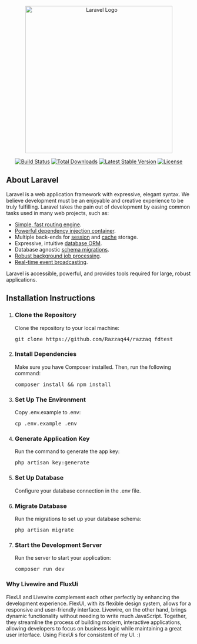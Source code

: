 <p align="center"><a href="https://laravel.com" target="_blank"><img src="https://raw.githubusercontent.com/laravel/art/master/logo-lockup/5%20SVG/2%20CMYK/1%20Full%20Color/laravel-logolockup-cmyk-red.svg" width="400" alt="Laravel Logo"></a></p>

<p align="center">
<a href="https://github.com/laravel/framework/actions"><img src="https://github.com/laravel/framework/workflows/tests/badge.svg" alt="Build Status"></a>
<a href="https://packagist.org/packages/laravel/framework"><img src="https://img.shields.io/packagist/dt/laravel/framework" alt="Total Downloads"></a>
<a href="https://packagist.org/packages/laravel/framework"><img src="https://img.shields.io/packagist/v/laravel/framework" alt="Latest Stable Version"></a>
<a href="https://packagist.org/packages/laravel/framework"><img src="https://img.shields.io/packagist/l/laravel/framework" alt="License"></a>
</p>

## About Laravel

Laravel is a web application framework with expressive, elegant syntax. We believe development must be an enjoyable and creative experience to be truly fulfilling. Laravel takes the pain out of development by easing common tasks used in many web projects, such as:

- [Simple, fast routing engine](https://laravel.com/docs/routing).
- [Powerful dependency injection container](https://laravel.com/docs/container).
- Multiple back-ends for [session](https://laravel.com/docs/session) and [cache](https://laravel.com/docs/cache) storage.
- Expressive, intuitive [database ORM](https://laravel.com/docs/eloquent).
- Database agnostic [schema migrations](https://laravel.com/docs/migrations).
- [Robust background job processing](https://laravel.com/docs/queues).
- [Real-time event broadcasting](https://laravel.com/docs/broadcasting).

Laravel is accessible, powerful, and provides tools required for large, robust applications.

## Installation Instructions

<ol> 
    <li> 
        <h3>Clone the Repository</h3> 
        <p>Clone the repository to your local machine:</p> 
        <pre>git clone https://github.com/Razzaq44/razzaq_fdtest</pre> 
    </li> 
    <li> 
        <h3>Install Dependencies</h3> 
        <p>Make sure you have Composer installed. Then, run the following command:</p> 
        <pre>composer install && npm install</pre> </li> 
    <li> 
        <h3>Set Up The Environment</h3> 
        <p>Copy .env.example to .env:</p>
        <pre>cp .env.example .env</pre> </li>
    <li> <h3>Generate Application Key</h3>
        <p>Run the command to generate the app key:</p>
        <pre>php artisan key:generate</pre> </li> <li> 
            <h3>Set Up Database</h3> <p>Configure your database connection in the .env file.</p>
        </li> 
    <li> 
        <h3>Migrate Database</h3> 
        <p>Run the migrations to set up your database schema:</p>
        <pre>php artisan migrate</pre> </li>
    <li> 
        <h3>Start the Development Server</h3> 
        <p>Run the server to start your application:</p> 
        <pre>composer run dev</pre>
    </li> 
</ol>

<h3>Why Livewire and FluxUi</h3>
<p>
    FlexUI and Livewire complement each other perfectly by enhancing the development experience. FlexUI, with its flexible design system, allows for a responsive and user-friendly interface. Livewire, on the other hand, brings dynamic functionality without needing to write much JavaScript. Together, they streamline the process of building modern, interactive applications, allowing developers to focus on business logic while maintaining a great user interface. Using FlexUi s for consistent of my UI. :)
</p>
